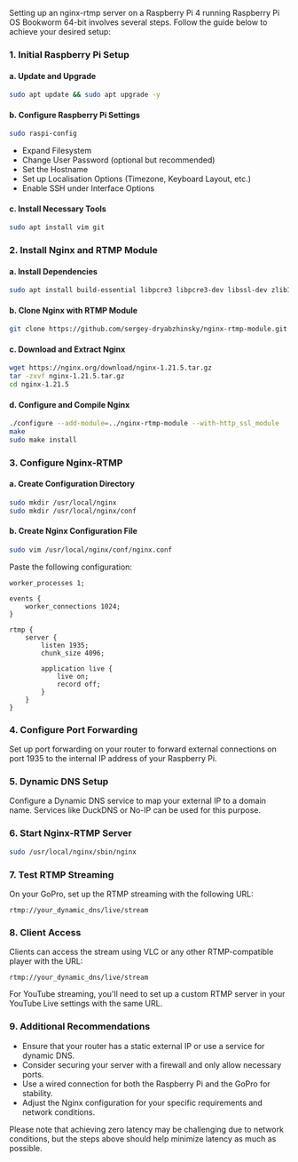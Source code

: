 Setting up an nginx-rtmp server on a Raspberry Pi 4 running Raspberry Pi OS Bookworm 64-bit involves several steps. Follow the guide below to achieve your desired setup:

### 1. Initial Raspberry Pi Setup

#### a. Update and Upgrade
```bash
sudo apt update && sudo apt upgrade -y
```

#### b. Configure Raspberry Pi Settings
```bash
sudo raspi-config
```
- Expand Filesystem
- Change User Password (optional but recommended)
- Set the Hostname
- Set up Localisation Options (Timezone, Keyboard Layout, etc.)
- Enable SSH under Interface Options

#### c. Install Necessary Tools
```bash
sudo apt install vim git
```

### 2. Install Nginx and RTMP Module

#### a. Install Dependencies
```bash
sudo apt install build-essential libpcre3 libpcre3-dev libssl-dev zlib1g-dev
```

#### b. Clone Nginx with RTMP Module
```bash
git clone https://github.com/sergey-dryabzhinsky/nginx-rtmp-module.git
```

#### c. Download and Extract Nginx
```bash
wget https://nginx.org/download/nginx-1.21.5.tar.gz
tar -zxvf nginx-1.21.5.tar.gz
cd nginx-1.21.5
```

#### d. Configure and Compile Nginx
```bash
./configure --add-module=../nginx-rtmp-module --with-http_ssl_module
make
sudo make install
```

### 3. Configure Nginx-RTMP

#### a. Create Configuration Directory
```bash
sudo mkdir /usr/local/nginx
sudo mkdir /usr/local/nginx/conf
```

#### b. Create Nginx Configuration File
```bash
sudo vim /usr/local/nginx/conf/nginx.conf
```
Paste the following configuration:

```nginx
worker_processes 1;

events {
    worker_connections 1024;
}

rtmp {
    server {
        listen 1935;
        chunk_size 4096;

        application live {
            live on;
            record off;
        }
    }
}
```

### 4. Configure Port Forwarding

Set up port forwarding on your router to forward external connections on port 1935 to the internal IP address of your Raspberry Pi.

### 5. Dynamic DNS Setup

Configure a Dynamic DNS service to map your external IP to a domain name. Services like DuckDNS or No-IP can be used for this purpose.

### 6. Start Nginx-RTMP Server

```bash
sudo /usr/local/nginx/sbin/nginx
```

### 7. Test RTMP Streaming

On your GoPro, set up the RTMP streaming with the following URL:
```
rtmp://your_dynamic_dns/live/stream
```

### 8. Client Access

Clients can access the stream using VLC or any other RTMP-compatible player with the URL:
```
rtmp://your_dynamic_dns/live/stream
```

For YouTube streaming, you'll need to set up a custom RTMP server in your YouTube Live settings with the same URL.

### 9. Additional Recommendations

- Ensure that your router has a static external IP or use a service for dynamic DNS.
- Consider securing your server with a firewall and only allow necessary ports.
- Use a wired connection for both the Raspberry Pi and the GoPro for stability.
- Adjust the Nginx configuration for your specific requirements and network conditions.

Please note that achieving zero latency may be challenging due to network conditions, but the steps above should help minimize latency as much as possible.
